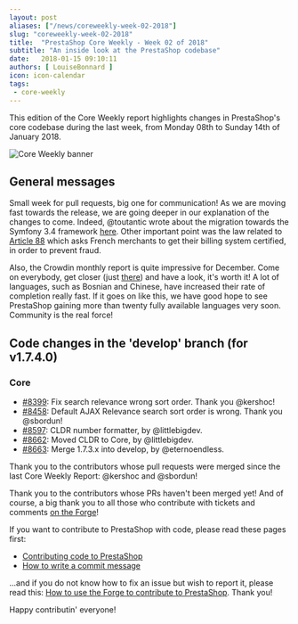 ```yaml
---
layout: post
aliases: ["/news/coreweekly-week-02-2018"]
slug: "coreweekly-week-02-2018"
title:  "PrestaShop Core Weekly - Week 02 of 2018"
subtitle: "An inside look at the PrestaShop codebase"
date:   2018-01-15 09:10:11
authors: [ LouiseBonnard ]
icon: icon-calendar
tags:
 - core-weekly
---
```


This edition of the Core Weekly report highlights changes in PrestaShop's core codebase during the last week, from Monday 08th to Sunday 14th of January 2018.

![Core Weekly banner](/assets/images/2017/04/core_weekly_banner.jpg)


## General messages

Small week for pull requests, big one for communication! As we are moving fast towards the release, we are going deeper in our explanation of the changes to come. Indeed, @toutantic wrote about the migration towards the Symfony 3.4 framework [here](http://build.prestashop.com/news/prestashop-1-7-is-moving-to-symfony-3-4-and-php-5-6). Other important point was the law related to [Article 88](http://build.prestashop.com/news/france-article-88-loi-2017-1837-de-finances-2018) which asks French merchants to get their billing system certified, in order to prevent fraud.

Also, the Crowdin monthly report is quite impressive for December. Come on everybody, get closer (just [there](http://build.prestashop.com/news/do-you-speak-prestashop-december-2017)) and have a look, it's worth it! A lot of languages, such as Bosnian and Chinese, have increased their rate of completion really fast. If it goes on like this, we have good hope to see PrestaShop gaining more than twenty fully available languages very soon. Community is the real force!


## Code changes in the 'develop' branch (for v1.7.4.0)

### Core

* [#8399](https://github.com/PrestaShop/PrestaShop/pull/8399): Fix search relevance wrong sort order. Thank you @kershoc!
* [#8458](https://github.com/PrestaShop/PrestaShop/pull/8458): Default AJAX Relevance search sort order is wrong. Thank you @sbordun!
* [#8597](https://github.com/PrestaShop/PrestaShop/pull/8597): CLDR number formatter, by @littlebigdev.
* [#8662](https://github.com/PrestaShop/PrestaShop/pull/8662): Moved CLDR to Core, by @littlebigdev.
* [#8663](https://github.com/PrestaShop/PrestaShop/pull/8663): Merge 1.7.3.x into develop, by @eternoendless.

Thank you to the contributors whose pull requests were merged since the last Core Weekly Report: @kershoc and @sbordun!

Thank you to the contributors whose PRs haven't been merged yet! And of course, a big thank you to all those who contribute with tickets and comments [on the Forge](http://forge.prestashop.com/)!

If you want to contribute to PrestaShop with code, please read these pages first:

 * [Contributing code to PrestaShop](http://doc.prestashop.com/display/PS16/Contributing+code+to+PrestaShop)
 * [How to write a commit message](http://doc.prestashop.com/display/PS16/How+to+write+a+commit+message)

...and if you do not know how to fix an issue but wish to report it, please read this: [How to use the Forge to contribute to PrestaShop](http://doc.prestashop.com/display/PS16/How+to+use+the+Forge+to+contribute+to+PrestaShop). Thank you!

Happy contributin' everyone!
